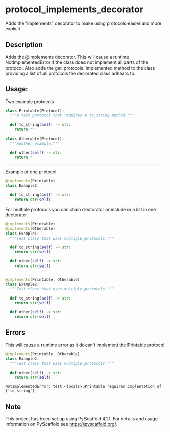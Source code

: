 # protocol_implements_decorator

Adds the "implements" decorator to make using protocols easier and more explicit


## Description

Adds the @implements decorator.
This will cause a runtime NotImplementedError if the class does not implement all parts of the protocol.
Also adds the get_protocols_implemented method to the class providing a list of all protocols the decorated class adhears to.

Usage:
---
Two example protocols

```python
class Printable(Protocol):
  """A test protocol that requires a to_string method."""
  
  def to_string(self) -> str:
    return ""

class Otherable(Protocol):
  """Another example."""

  def other(self) -> str:
    return "
```

---
Example of one protocol

```python
@implements(Printable)
class Example2:

  def to_string(self) -> str:
    return str(self)
```

For multiple protocols you can chain dectorator or include in a list in one dectorator
```python
@implements(Printable)
@implements(Otherable)
class Example1:
  """Test class that uses multiple protocols."""

  def to_string(self) -> str:
    return str(self)

  def other(self) -> str:
    return str(self)


@implements(Printable, Otherable)
class Example2:
  """Test class that uses multiple protocols."""

  def to_string(self) -> str:
    return str(self)

  def other(self) -> str:
    return str(self)
```

Errors
---
This will cause a runtime error as it doesn't implement the Printable protocol

```python
@implements(Printable, Otherable)
class Example2:
  """Test class that uses multiple protocols."""

  def other(self) -> str:
    return str(self)
```
```text
NotImplementedError: test.<locals>.Printable requires implentation of ['to_string']
```



<!-- pyscaffold-notes -->

## Note

This project has been set up using PyScaffold 4.1.1. For details and usage
information on PyScaffold see https://pyscaffold.org/.
